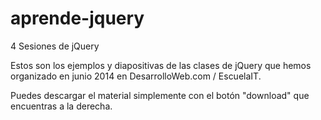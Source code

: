 aprende-jquery
==============

4 Sesiones de jQuery

Estos son los ejemplos y diapositivas de las clases de jQuery que hemos organizado en junio 2014 en DesarrolloWeb.com / EscuelaIT.

Puedes descargar el material simplemente con el botón "download" que encuentras a la derecha.
